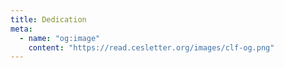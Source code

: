 ```yaml
---
title: Dedication
meta:
  - name: "og:image"
    content: "https://read.cesletter.org/images/clf-og.png"
---
```


<DedicationPage
  line1="To my beautiful young children..."
  line2="that you may one day understand."
/>